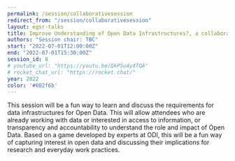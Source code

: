 ```yaml
---
permalink: /session/collaborativesession
redirect_from: "/session/collaborativesession"
layout: egsr-talks
title: Improve Understanding of Open Data Infrastructures?, a collaborative activity by ODI
authors: "Session chair: TBC"
start: "2022-07-01T12:00:00Z"
end: "2022-07-01T15:30:00Z"
session_id: 8
# youtube_url: "https://youtu.be/QkP5u4yXTQA"
# rocket_chat_url: "https://rocket.chat/"
year: 2022
color: '#602f6b'
---
```


This session will be a fun way to learn and discuss the requirements for data infrastructures for Open Data. This will allow attendees who are already working with data or interested in access to information, or transparency and accountability to understand the role and impact of Open Data. Based on a game developed by experts at ODI, this will be a fun way of capturing interest in open data and discussing their implications for research and everyday work practices.




